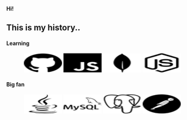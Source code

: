 #### Hi!

## This is my history.. 

#### Learning

<div align = center>
  <img src="https://github.com/xaviercomi/about_me/blob/main/icons/github.svg" width="100" height="50">
  <img src="https://github.com/xaviercomi/about_me/blob/main/icons/javascript.svg" width="100" height="50">
  <img src="https://github.com/xaviercomi/about_me/blob/main/icons/mongodb.svg" width="100" height="50">
  <img src="https://github.com/xaviercomi/about_me/blob/main/icons/nodedotjs.svg" width="100" height="50">
</div>

#### Big fan

<div align = center>
  <img src="https://github.com/xaviercomi/about_me/blob/main/icons/java.svg" width="100" height="50">
  <img src="https://github.com/xaviercomi/about_me/blob/main/icons/mysql.svg" width="100" height="50">
  <img src="https://github.com/xaviercomi/about_me/blob/main/icons/postgresql.svg" width="100" height="50">
  <img src="https://github.com/xaviercomi/about_me/blob/main/icons/postman.svg" width="100" height="50">
  
</div>
